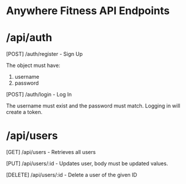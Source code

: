 # Anywhere Fitness API Endpoints

# /api/auth

[POST] /auth/register - Sign Up

The object must have:

1. username
2. password

[POST] /auth/login - Log In

The username must exist and the password must match.
Logging in will create a token.

# /api/users

[GET] /api/users - Retrieves all users

[PUT] /api/users/:id - Updates user, body must be updated values.

[DELETE] /api/users/:id - Delete a user of the given ID
